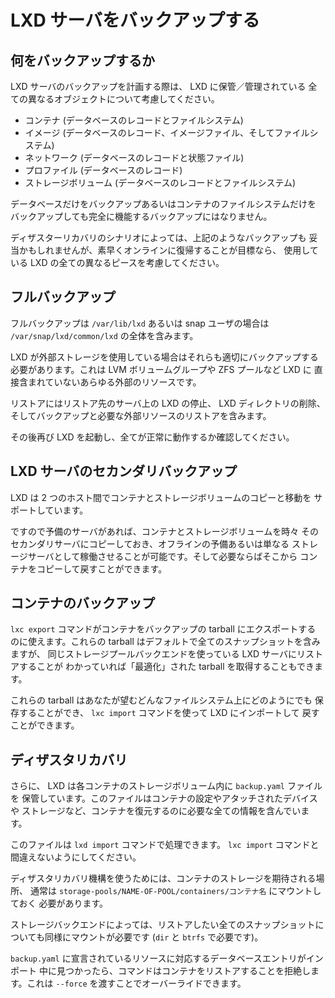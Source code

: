 # LXD サーバをバックアップする <!-- Backing up a LXD server -->
## 何をバックアップするか <!-- What to backup -->
LXD サーバのバックアップを計画する際は、 LXD に保管／管理されている
全ての異なるオブジェクトについて考慮してください。
<!--
When planning to backup a LXD server, consider all the different objects
that are stored/managed by LXD:
-->

 - コンテナ (データベースのレコードとファイルシステム) <!-- Containers (database records and filesystems) -->
 - イメージ (データベースのレコード、イメージファイル、そしてファイルシステム) <!-- Images (database records, image files and filesystems) -->
 - ネットワーク (データベースのレコードと状態ファイル) <!-- Networks (database records and state files) -->
 - プロファイル (データベースのレコード) <!-- Profiles (database records) -->
 - ストレージボリューム (データベースのレコードとファイルシステム) <!-- Storage volumes (database records and filesystems) -->

データベースだけをバックアップあるいはコンテナのファイルシステムだけを
バックアップしても完全に機能するバックアップにはなりません。
<!--
Only backing up the database or only backing up the container filesystem
will not get you a fully functional backup.
-->

ディザスターリカバリのシナリオによっては、上記のようなバックアップも
妥当かもしれませんが、素早くオンラインに復帰することが目標なら、
使用している LXD の全ての異なるピースを考慮してください。
<!--
In some disaster recovery scenarios, that may be reasonable but if your
goal is to get back online quickly, consider all the different pieces of
LXD you're using.
-->

## フルバックアップ <!-- Full backup -->
フルバックアップは `/var/lib/lxd` あるいは snap ユーザの場合は
`/var/snap/lxd/common/lxd` の全体を含みます。
<!--
A full backup would include the entirety of `/var/lib/lxd` or
`/var/snap/lxd/common/lxd` for snap users.
-->

LXD が外部ストレージを使用している場合はそれらも適切にバックアップする
必要があります。これは LVM ボリュームグループや ZFS プールなど LXD に
直接含まれていないあらゆる外部のリソースです。
<!--
You will also need to appropriately backup any external storage that you
made LXD use, this can be LVM volume groups, ZFS zpools or any other
resource which isn't directly self-contained to LXD.
-->

リストアにはリストア先のサーバ上の LXD の停止、 LXD ディレクトリの削除、
そしてバックアップと必要な外部リソースのリストアを含みます。
<!--
Restoring involves stopping LXD on the target server, wiping the lxd
directory, restoring the backup and any external dependency it requires.
-->

その後再び LXD を起動し、全てが正常に動作するか確認してください。
<!--
Then start LXD again and check that everything works fine.
-->

## LXD サーバのセカンダリバックアップ <!-- Secondary backup LXD server -->
LXD は 2 つのホスト間でコンテナとストレージボリュームのコピーと移動を
サポートしています。
<!--
LXD supports copying and moving containers and storage volumes between two hosts.
-->

ですので予備のサーバがあれば、コンテナとストレージボリュームを時々
そのセカンダリサーバにコピーしておき、オフラインの予備あるいは単なる
ストレージサーバとして稼働させることが可能です。そして必要ならばそこから
コンテナをコピーして戻すことができます。
<!--
So with a spare server, you can copy your containers and storage volumes
to that secondary server every so often, allowing it to act as either an
offline spare or just as a storage server that you can copy your
containers back from if needed.
-->

## コンテナのバックアップ <!-- Container backups -->
`lxc export` コマンドがコンテナをバックアップの tarball にエクスポートする
のに使えます。これらの tarball はデフォルトで全てのスナップショットを含みますが、
同じストレージプールバックエンドを使っている LXD サーバにリストアすることが
わかっていれば「最適化」された tarball を取得することもできます。
<!--
The `lxc export` command can be used to export containers to a backup tarball.
Those tarballs will include all snapshots by default and an "optimized"
tarball can be obtained if you know that you'll be restoring on a LXD
server using the same storage pool backend.
-->

これらの tarball はあなたが望むどんなファイルシステム上にどのようにでも
保存することができ、 `lxc import` コマンドを使って LXD にインポートして
戻すことができます。
<!--
Those tarballs can be saved any way you want on any filesystem you wan
and can be imported back into LXD using the `lxc import` command.
-->

## ディザスタリカバリ <!-- Disaster recovery -->
さらに、 LXD は各コンテナのストレージボリューム内に `backup.yaml` ファイルを
保管しています。このファイルはコンテナの設定やアタッチされたデバイスや
ストレージなど、コンテナを復元するのに必要な全ての情報を含んでいます。
<!--
Additionally, LXD maintains a `backup.yaml` file in each container's storage
volume. This file contains all necessary information to recover a given
container, such as container configuration, attached devices and storage.
-->

このファイルは `lxd import` コマンドで処理できます。 `lxc import` コマンドと
間違えないようにしてください。
<!--
This file can be processed by the `lxd import` command, not to
be confused with `lxc import`.
-->

ディザスタリカバリ機構を使うためには、コンテナのストレージを期待される場所、
通常は `storage-pools/NAME-OF-POOL/containers/コンテナ名` にマウントしておく
必要があります。
<!--
To use the disaster recovery mechanism, you must mount the container's
storage to its expected location, usually under
`storage-pools/NAME-OF-POOL/containers/NAME-OF-CONTAINER`.
-->

ストレージバックエンドによっては、リストアしたい全てのスナップショットに
ついても同様にマウントが必要です (`dir` と `btrfs` で必要です)。
<!--
Depending on your storage backend you will also need to do the same for
any snapshot you want to restore (needed for `dir` and `btrfs`).
-->

`backup.yaml` に宣言されているリソースに対応するデータベースエントリがインポート
中に見つかったら、コマンドはコンテナをリストアすることを拒絶します。これは
`--force` を渡すことでオーバーライドできます。
<!--
If any matching database entry for resources declared in `backup.yaml` is found
during import, the command will refuse to restore the container.  This can be
overridden by passing `\-\-force`.
-->
